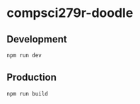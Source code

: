 # compsci279r-doodle


## Development

```sh
npm run dev
```

## Production

```sh
npm run build
```